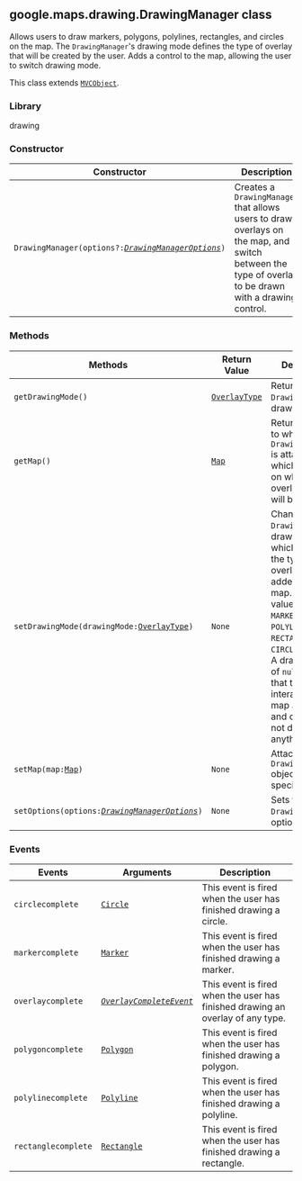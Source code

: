 <h2 id="DrawingManager">
google.maps.drawing.DrawingManager
class
</h2><p>Allows users to draw markers, polygons, polylines, rectangles, and circles on the map. The <code>DrawingManager</code>'s drawing mode defines the type of overlay that will be created by the user. Adds a control to the map, allowing the user to switch drawing mode.</p><p>This class extends
<code><a href="https://github.com/amenadiel/google-maps-documentation/blob/master/docs/google.maps.MVCObject.md">MVCObject</a></code>.
</p><h3>Library</h3><p>drawing</p><h3>Constructor</h3><table summary="class DrawingManager - Constructor" width="100%">
<thead>
<tr><th>Constructor</th>
<th>Description</th>
</tr></thead>
<tbody>
<tr>
<td><code>DrawingManager(options?:<a href="https://github.com/amenadiel/google-maps-documentation/blob/master/docs/google.maps.drawing.DrawingManagerOptions.md"><em>DrawingManagerOptions</em></a>)</code></td>
<td>Creates a <code>DrawingManager</code> that allows users to draw overlays on the map, and switch between the type of overlay to be drawn with a drawing control.</td>
</tr>
</tbody>
</table><h3>Methods</h3><table summary="class DrawingManager - Methods" width="100%">
<thead>
<tr><th>Methods</th>
<th>Return Value</th>
<th>Description</th>
</tr></thead>
<tbody>
<tr>
<td><code>getDrawingMode()</code></td>
<td><code><a href="https://github.com/amenadiel/google-maps-documentation/blob/master/docs/google.maps.drawing.OverlayType.md">OverlayType</a></code></td>
<td>Returns the <code>DrawingManager</code>'s drawing mode.</td>
</tr>
<tr>
<td><code>getMap()</code></td>
<td><code><a href="https://github.com/amenadiel/google-maps-documentation/blob/master/docs/google.maps.Map.md">Map</a></code></td>
<td>Returns the <code>Map</code> to which the <code>DrawingManager</code> is attached, which is the <code>Map</code> on which the overlays created will be placed.</td>
</tr>
<tr>
<td><code>setDrawingMode(drawingMode:<a href="https://github.com/amenadiel/google-maps-documentation/blob/master/docs/google.maps.drawing.OverlayType.md">OverlayType</a>)</code></td>
<td><code>None</code></td>
<td>Changes the <code>DrawingManager</code>'s drawing mode, which defines the type of overlay to be added on the map. Accepted values are <code>MARKER</code>, <code>POLYGON</code>, <code>POLYLINE</code>, <code>RECTANGLE</code>, <code>CIRCLE</code>, or <code>null</code>. A drawing mode of <code>null</code> means that the user can interact with the map as normal, and clicks do not draw anything.</td>
</tr>
<tr>
<td><code>setMap(map:<a href="https://github.com/amenadiel/google-maps-documentation/blob/master/docs/google.maps.Map.md">Map</a>)</code></td>
<td><code>None</code></td>
<td>Attaches the <code>DrawingManager</code> object to the specified <code>Map</code>.</td>
</tr>
<tr>
<td><code>setOptions(options:<a href="https://github.com/amenadiel/google-maps-documentation/blob/master/docs/google.maps.drawing.DrawingManagerOptions.md"><em>DrawingManagerOptions</em></a>)</code></td>
<td><code>None</code></td>
<td>Sets the <code>DrawingManager</code>'s options.</td>
</tr>
</tbody>
</table><h3>Events</h3><table summary="class DrawingManager - Events" width="100%">
<thead>
<tr><th>Events</th>
<th>Arguments</th>
<th>Description</th>
</tr></thead>
<tbody>
<tr>
<td><code>circlecomplete</code></td>
<td><code><a href="https://github.com/amenadiel/google-maps-documentation/blob/master/docs/google.maps.Circle.md">Circle</a></code></td>
<td>This event is fired when the user has finished drawing a circle.</td>
</tr>
<tr>
<td><code>markercomplete</code></td>
<td><code><a href="https://github.com/amenadiel/google-maps-documentation/blob/master/docs/google.maps.Marker.md">Marker</a></code></td>
<td>This event is fired when the user has finished drawing a marker.</td>
</tr>
<tr>
<td><code>overlaycomplete</code></td>
<td><code><a href="https://github.com/amenadiel/google-maps-documentation/blob/master/docs/google.maps.drawing.OverlayCompleteEvent.md"><em>OverlayCompleteEvent</em></a></code></td>
<td>This event is fired when the user has finished drawing an overlay of any type.</td>
</tr>
<tr>
<td><code>polygoncomplete</code></td>
<td><code><a href="https://github.com/amenadiel/google-maps-documentation/blob/master/docs/google.maps.Polygon.md">Polygon</a></code></td>
<td>This event is fired when the user has finished drawing a polygon.</td>
</tr>
<tr>
<td><code>polylinecomplete</code></td>
<td><code><a href="https://github.com/amenadiel/google-maps-documentation/blob/master/docs/google.maps.Polyline.md">Polyline</a></code></td>
<td>This event is fired when the user has finished drawing a polyline.</td>
</tr>
<tr>
<td><code>rectanglecomplete</code></td>
<td><code><a href="https://github.com/amenadiel/google-maps-documentation/blob/master/docs/google.maps.Rectangle.md">Rectangle</a></code></td>
<td>This event is fired when the user has finished drawing a rectangle.</td>
</tr>
</tbody>
</table>